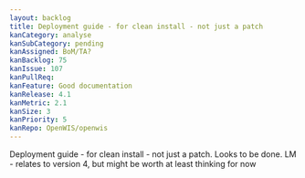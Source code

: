 ```yaml
---
layout: backlog
title: Deployment guide - for clean install - not just a patch
kanCategory: analyse
kanSubCategory: pending
kanAssigned: BoM/TA?
kanBacklog: 75
kanIssue: 107
kanPullReq:
kanFeature: Good documentation
kanRelease: 4.1
kanMetric: 2.1
kanSize: 3
kanPriority: 5
kanRepo: OpenWIS/openwis
---
```

Deployment guide - for clean install - not just a patch. Looks to be done. LM - relates to version 4, but might be worth at least thinking for now
